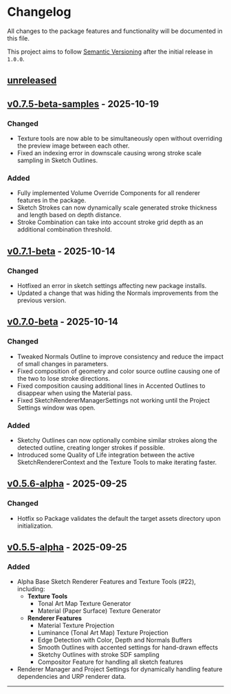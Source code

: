 # Changelog

All changes to the package features and functionality will be documented in this file.

This project aims to follow [Semantic Versioning](https://semver.org/spec/v2.0.0.html) after the initial release in `1.0.0`.

## [unreleased]

## [v0.7.5-beta-samples] - 2025-10-19

### Changed

- Texture tools are now able to be simultaneously open without overriding the preview image between each other.
- Fixed an indexing error in downscale causing wrong stroke scale sampling in Sketch Outlines.

### Added

- Fully implemented Volume Override Components for all renderer features in the package.
- Sketch Strokes can now dynamically scale generated stroke thickness and length based on depth distance.
- Stroke Combination can take into account stroke grid depth as an additional combination threshold.

## [v0.7.1-beta] - 2025-10-14

### Changed

- Hotfixed an error in sketch settings affecting new package installs.
- Updated a change that was hiding the Normals improvements from the previous version.

## [v0.7.0-beta] - 2025-10-14

### Changed

- Tweaked Normals Outline to improve consistency and reduce the impact of small changes in parameters.
- Fixed composition of geometry and color source outline causing one of the two to lose stroke directions.
- Fixed composition causing additional lines in Accented Outlines to disappear when using the Material pass.
- Fixed SketchRendererManagerSettings not working until the Project Settings window was open.

### Added
- Sketchy Outlines can now optionally combine similar strokes along the detected outline, creating longer strokes if possible.
- Introduced some Quality of Life integration between the active SketchRendererContext and the Texture Tools to make iterating faster.

## [v0.5.6-alpha] - 2025-09-25

### Changed

- Hotfix so Package validates the default the target assets directory upon initialization.


## [v0.5.5-alpha] - 2025-09-25

### Added
- Alpha Base Sketch Renderer Features and Texture Tools (#22), including:
    - **Texture Tools**
        - Tonal Art Map Texture Generator
        - Material (Paper Surface) Texture Generator
    - **Renderer Features**
        - Material Texture Projection
        - Luminance (Tonal Art Map) Texture Projection
        - Edge Detection with Color, Depth and Normals Buffers
        - Smooth Outlines with accented settings for hand-drawn effects
        - Sketchy Outlines with stroke SDF sampling
        - Compositor Feature for handling all sketch features
- Renderer Manager and Project Settings for dynamically handling feature dependencies and URP renderer data.

---
[unreleased]: https://github.com/LorenzoGrando/SketchRenderer/compare/v0.7.5-beta-samples...HEAD
[v0.7.5-beta-samples]: https://github.com/LorenzoGrando/SketchRenderer/compare/v0.7.1-beta...v0.7.5-beta-samples
[v0.7.1-beta]: https://github.com/LorenzoGrando/SketchRenderer/compare/v0.7.0-beta...v0.7.1-beta
[v0.7.0-beta]: https://github.com/LorenzoGrando/SketchRenderer/compare/v0.5.6-alpha...v0.7.0-beta
[v0.5.6-alpha]: https://github.com/LorenzoGrando/SketchRenderer/compare/v0.5.5-alpha...v0.5.6-alpha
[v0.5.5-alpha]: https://github.com/LorenzoGrando/SketchRenderer/releases/tag/v0.5.5-alpha